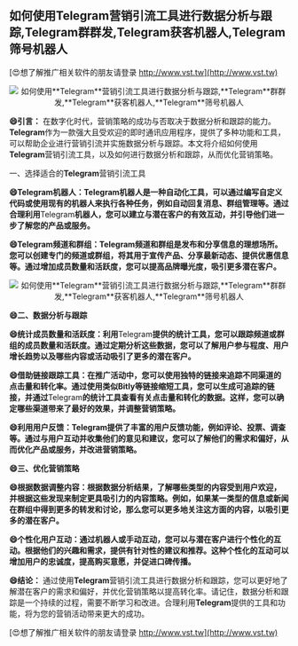 ## **如何使用**Telegram**营销引流工具进行数据分析与跟踪,**Telegram**群群发,**Telegram**获客机器人,**Telegram**筛号机器人**

[😍想了解推广相关软件的朋友请登录 http://www.vst.tw](http://www.vst.tw)

 <center><img src="https://vst.tw/MP4/tuiguang/png/7.png" alt="如何使用**Telegram**营销引流工具进行数据分析与跟踪,**Telegram**群群发,**Telegram**获客机器人,**Telegram**筛号机器人"></center>

**😄引言：**
在数字化时代，营销策略的成功与否取决于数据分析和跟踪的能力。**Telegram**作为一款强大且受欢迎的即时通讯应用程序，提供了多种功能和工具，可以帮助企业进行营销引流并实施数据分析与跟踪。本文将介绍如何使用**Telegram**营销引流工具，以及如何进行数据分析和跟踪，从而优化营销策略。

一、选择适合的**Telegram**营销引流工具

**😄**Telegram**机器人：**Telegram**机器人是一种自动化工具，可以通过编写自定义代码或使用现有的机器人来执行各种任务，例如自动回复消息、群组管理等。通过合理利用**Telegram**机器人，您可以建立与潜在客户的有效互动，并引导他们进一步了解您的产品或服务。**

**😄**Telegram**频道和群组：**Telegram**频道和群组是发布和分享信息的理想场所。您可以创建专门的频道或群组，将其用于宣传产品、分享最新动态、提供优惠信息等。通过增加成员数量和活跃度，您可以提高品牌曝光度，吸引更多潜在客户。**

 <center><img src="https://vst.tw/MP4/tuiguang/png/5.png" alt="如何使用**Telegram**营销引流工具进行数据分析与跟踪,**Telegram**群群发,**Telegram**获客机器人,**Telegram**筛号机器人"></center>

**😄二、数据分析与跟踪**

**😄统计成员数量和活跃度：利用**Telegram**提供的统计工具，您可以跟踪频道或群组的成员数量和活跃度。通过定期分析这些数据，您可以了解用户参与程度、用户增长趋势以及哪些内容或活动吸引了更多的潜在客户。**

**😄借助链接跟踪工具：在推广活动中，您可以使用独特的链接来追踪不同渠道的点击量和转化率。通过使用类似Bitly等链接缩短工具，您可以生成可追踪的链接，并通过**Telegram**的统计工具查看有关点击量和转化的数据。这样，您可以确定哪些渠道带来了最好的效果，并调整营销策略。**

**😄利用用户反馈：**Telegram**提供了丰富的用户反馈功能，例如评论、投票、调查等。通过与用户互动并收集他们的意见和建议，您可以了解他们的需求和偏好，从而优化产品或服务，并改进营销策略。**

**😄三、优化营销策略**

**😄根据数据调整内容：根据数据分析结果，了解哪些类型的内容受到用户欢迎，并根据这些发现来制定更具吸引力的内容策略。例如，如果某一类型的信息或新闻在群组中得到更多的转发和讨论，那么您可以更多地关注这方面的内容，以吸引更多的潜在客户。**

**😄个性化用户互动：通过机器人或手动互动，您可以与潜在客户进行个性化的互动。根据他们的兴趣和需求，提供有针对性的建议和推荐。这种个性化的互动可以增加用户的忠诚度，提高购买意愿，并促进口碑传播。**

**😄结论：**
通过使用**Telegram**营销引流工具进行数据分析和跟踪，您可以更好地了解潜在客户的需求和偏好，并优化营销策略以提高转化率。请记住，数据分析和跟踪是一个持续的过程，需要不断学习和改进。合理利用**Telegram**提供的工具和功能，将为您的营销活动带来更大的成功。

[😍想了解推广相关软件的朋友请登录 http://www.vst.tw](http://www.vst.tw)



